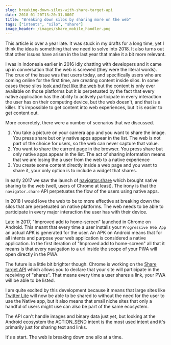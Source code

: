```yaml
---
slug: breaking-down-silos-with-share-target-api
date: 2018-01-20T13:20:31.000Z
title: "Breaking down silos by sharing more on the web"
tags: ["intents", "silo", "share"]
image_header: /images/share_mobile_handler.png
---
```

This article is over a year late. It was stuck in my drafts for a long time,
yet I think the idea is something that we need to solve into 2018. It also
turns out that other issues have arisen in the last year that make it 
a bit more relevant.

I was in Indonesia earlier in 2016 idly chatting with developers and it came up
in conversation that the web is screwed (they were the literal words). The crux
of the issue was that users today, and specifically users who are coming online
for the first time, are creating content inside silos. In some cases these silos
[look and feel like the web](/rise-of-the-meta-platforms/) but the content is
only ever available on those platforms but it is perpetuated by the fact that
every native application has the ability to actively participate in every
interaction the user has on their computing device, but the web doesn't, and
that is a killer. It's impossible to get content into web experiences, but
it is easier to get content out.

More concretely, there were a number of scenarios that we discussed.

1. You take a picture on your camera app and you want to share the image. You
   press share but only native apps appear in the list. The web is not part of
   the choice for users, so the web can never capture that value.
2. You want to share the current page in the browser. You press share but only
   native apps appear in the list. The act of sharing information means that we
   are losing the a user from the web to a native experience
3. You create some content directly inside a web page and you want to share it,
   your only option is to include a widget that shares.

In early 2017 we saw the launch of [navigator.share](/navigator.share/) which
brought native sharing to the web (well, users of Chrome at least). The irony is
that the `navigator.share` API perpetuates the flow of the users using native
apps.

In 2018 I would love the web to be to more effective at breaking down the silos
that are perpetuated on native platforms. The web needs to be able to
participate in every major interaction the user has with their device.

Late in 2017, "Improved add to home-screen" launched in Chrome on Android. This
meant that every time a user installs your `Progressive Web App` an actual APK
is generated for the user. An APK on Android means that for all intents and
purpose your web application is considered a native application. In the first
iteration of "Improved add to home-screen" all that it means is that every
navigation to a url inside the scope of your PWA will open directly in the PWA.

The future is a little bit brighter though. Chrome is working on the [Share
target
API](https://github.com/WICG/web-share-target/blob/master/docs/explainer.md)
which allows you to declare that your site will participate in the receiving of
"shares". That means every time a user shares a link, your PWA will be able to
be listed.

I am quite excited by this development because it means that large sites like
[Twitter Lite](https://lite.twitter.com) will now be able to be shared to
without the need for the user to use the Native app, but it also means that
small niche sites that only a handful of users might use can also be part of the
same ecosystem.

The API can't handle images and binary data just yet, but looking at the Android
ecosystem the ACTION_SEND intent is the most used intent and it's primarily 
just for sharing text and links. 

It's a start. The web is breaking down one silo at a time.
